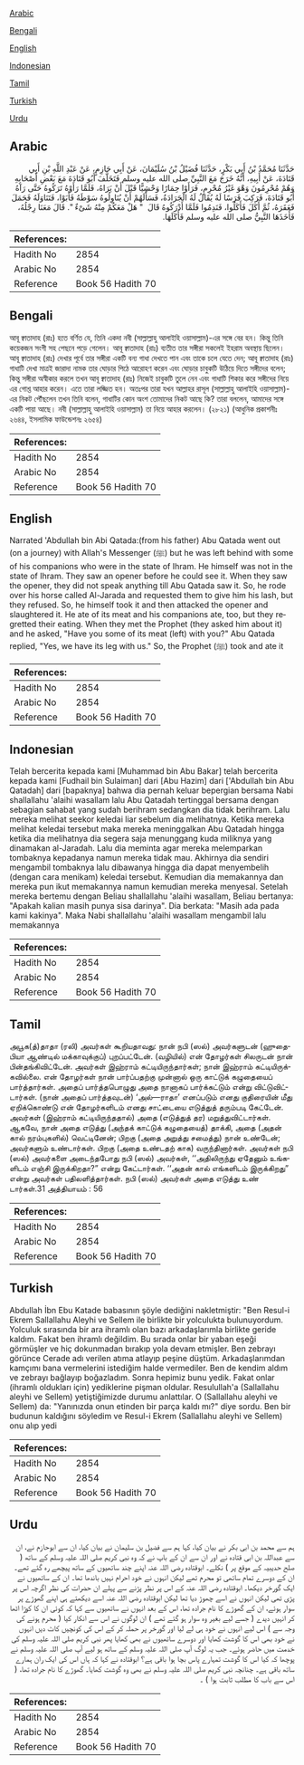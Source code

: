 [Arabic](#arabic)

[Bengali](#bengali)

[English](#english)

[Indonesian](#indonesian)

[Tamil](#tamil)

[Turkish](#turkish)

[Urdu](#urdu)

## Arabic


<div dir="rtl" lang="ar" style={{fontSize:'larger',backgroundColor:'#f8f9fa',padding:20}}>
حَدَّثَنَا مُحَمَّدُ بْنُ أَبِي بَكْرٍ، حَدَّثَنَا فُضَيْلُ بْنُ سُلَيْمَانَ، عَنْ أَبِي حَازِمٍ، عَنْ عَبْدِ اللَّهِ بْنِ أَبِي قَتَادَةَ، عَنْ أَبِيهِ، أَنَّهُ خَرَجَ مَعَ النَّبِيِّ صلى الله عليه وسلم فَتَخَلَّفَ أَبُو قَتَادَةَ مَعَ بَعْضِ أَصْحَابِهِ وَهُمْ مُحْرِمُونَ وَهْوَ غَيْرُ مُحْرِمٍ، فَرَأَوْا حِمَارًا وَحْشِيًّا قَبْلَ أَنْ يَرَاهُ، فَلَمَّا رَأَوْهُ تَرَكُوهُ حَتَّى رَآهُ أَبُو قَتَادَةَ، فَرَكِبَ فَرَسًا لَهُ يُقَالُ لَهُ الْجَرَادَةُ، فَسَأَلَهُمْ أَنْ يُنَاوِلُوهُ سَوْطَهُ فَأَبَوْا، فَتَنَاوَلَهُ فَحَمَلَ فَعَقَرَهُ، ثُمَّ أَكَلَ فَأَكَلُوا، فَنَدِمُوا فَلَمَّا أَدْرَكُوهُ قَالَ ‏ "‏ هَلْ مَعَكُمْ مِنْهُ شَىْءٌ ‏"‏‏.‏ قَالَ مَعَنَا رِجْلُهُ، فَأَخَذَهَا النَّبِيُّ صلى الله عليه وسلم فَأَكَلَهَا‏.‏
</div>
<div style={{backgroundColor:'#f8f9fa',padding:20, marginBottom: 10}}><table> <thead> <tr> <th>References:</th> <th></th> </tr> </thead> <tbody><tr><td>Hadith No</td><td>2854</td></tr><tr><td>Arabic No</td><td>2854</td></tr><tr><td>Reference</td><td>Book 56 Hadith 70</td></tr></tbody></table></div>

## Bengali


<div dir="ltr" lang="bn" style={{fontSize:'larger',backgroundColor:'#f8f9fa',padding:20}}>
আবূ ক্বাতাদাহ (রাঃ) হতে বর্ণিত যে, তিনি একদা নবী (সাল্লাল্লাহু আলাইহি ওয়াসাল্লাম)-এর সঙ্গে বের হন। কিন্তু তিনি কয়েকজন সংগী সহ পেছনে পড়ে গেলেন। আবূ ক্বাতাদাহ (রাঃ) ব্যতীত তার সঙ্গীরা সকলেই ইহরাম অবস্থায় ছিলেন। আবূ ক্বাতাদাহ (রাঃ) দেখার পূর্বে তার সঙ্গীরা একটি বন্য গাধা দেখতে পান এবং তাকে চলে যেতে দেন; আবূ ক্বাতাদাহ (রাঃ) গাধাটি দেখা মাত্রই জারাদা নামক তার ঘোড়ার পিঠে আরোহণ করেন এবং ঘোড়ার চাবুকটি উঠিয়ে দিতে সঙ্গীদের বলেন; কিন্তু সঙ্গীরা অস্বীকার করলে তখন আবূ ক্বাতাদাহ (রাঃ) নিজেই চাবুকটি তুলে নেন এবং গাধাটি শিকার করে সঙ্গীদের নিয়ে এর গোশ্ত আহার করেন। এতে তারা লজ্জিত হন। অতঃপর তারা যখন আল্লাহর রাসূল (সাল্লাল্লাহু আলাইহি ওয়াসাল্লাম)-এর নিকট পৌঁছলেন তখন তিনি বলেন, গাধাটির কোন অংশ তোমাদের নিকট আছে কি? তারা বললেন, আমাদের সঙ্গে একটি পায়া আছে। নবী (সাল্লাল্লাহু আলাইহি ওয়াসাল্লাম) তা নিয়ে আহার করলেন। (২৮২১) (আধুনিক প্রকাশনীঃ ২৬৪৪, ইসলামিক ফাউন্ডেশনঃ ২৬৫৪)
</div>
<div style={{backgroundColor:'#f8f9fa',padding:20, marginBottom: 10}}><table> <thead> <tr> <th>References:</th> <th></th> </tr> </thead> <tbody><tr><td>Hadith No</td><td>2854</td></tr><tr><td>Arabic No</td><td>2854</td></tr><tr><td>Reference</td><td>Book 56 Hadith 70</td></tr></tbody></table></div>

## English


<div dir="ltr" lang="en" style={{fontSize:'larger',backgroundColor:'#f8f9fa',padding:20}}>
Narrated 'Abdullah bin Abi Qatada:(from his father) Abu Qatada went out (on a journey) with Allah's Messenger (ﷺ) but he was left behind with some of his companions who were in the state of Ihram. He himself was not in the state of Ihram. They saw an opener before he could see it. When they saw the opener, they did not speak anything till Abu Qatada saw it. So, he rode over his horse called Al-Jarada and requested them to give him his lash, but they refused. So, he himself took it and then attacked the opener and slaughtered it. He ate of its meat and his companions ate, too, but they regretted their eating. When they met the Prophet (they asked him about it) and he asked, "Have you some of its meat (left) with you?" Abu Qatada replied, "Yes, we have its leg with us." So, the Prophet (ﷺ) took and ate it
</div>
<div style={{backgroundColor:'#f8f9fa',padding:20, marginBottom: 10}}><table> <thead> <tr> <th>References:</th> <th></th> </tr> </thead> <tbody><tr><td>Hadith No</td><td>2854</td></tr><tr><td>Arabic No</td><td>2854</td></tr><tr><td>Reference</td><td>Book 56 Hadith 70</td></tr></tbody></table></div>

## Indonesian


<div dir="ltr" lang="id" style={{fontSize:'larger',backgroundColor:'#f8f9fa',padding:20}}>
Telah bercerita kepada kami [Muhammad bin Abu Bakar] telah bercerita kepada kami [Fudhail bin Sulaiman] dari [Abu Hazim] dari ['Abdullah bin Abu Qatadah] dari [bapaknya] bahwa dia pernah keluar bepergian bersama Nabi shallallahu 'alaihi wasallam lalu Abu Qatadah tertinggal bersama dengan sebagian sahabat yang sudah berihram sedangkan dia tidak berihram. Lalu mereka melihat seekor keledai liar sebelum dia melihatnya. Ketika mereka melihat keledai tersebut maka mereka meninggalkan Abu Qatadah hingga ketika dia melihatnya dia segera saja menunggang kuda miliknya yang dinamakan al-Jaradah. Lalu dia meminta agar mereka melemparkan tombaknya kepadanya namun mereka tidak mau. Akhirnya dia sendiri mengambil tombaknya lalu dibawanya hingga dia dapat menyembelih (dengan cara menikam) keledai tersebut. Kemudian dia memakannya dan mereka pun ikut memakannya namun kemudian mereka menyesal. Setelah mereka bertemu dengan Beliau shallallahu 'alaihi wasallam, Beliau bertanya: "Apakah kalian masih punya sisa darinya". Dia berkata: "Masih ada pada kami kakinya". Maka Nabi shallallahu 'alaihi wasallam mengambil lalu memakannya
</div>
<div style={{backgroundColor:'#f8f9fa',padding:20, marginBottom: 10}}><table> <thead> <tr> <th>References:</th> <th></th> </tr> </thead> <tbody><tr><td>Hadith No</td><td>2854</td></tr><tr><td>Arabic No</td><td>2854</td></tr><tr><td>Reference</td><td>Book 56 Hadith 70</td></tr></tbody></table></div>

## Tamil


<div dir="ltr" lang="ta" style={{fontSize:'larger',backgroundColor:'#f8f9fa',padding:20}}>
அபூக(த்)தாதா (ரலி) அவர்கள் கூறியதாவது: நான் நபி (ஸல்) அவர்களுடன் (ஹுதைபியா ஆண்டில் மக்காவுக்குப்) புறப்பட்டேன். (வழியில்) என் தோழர்கள் சிலருடன் நான் பின்தங்கிவிட்டேன். அவர்கள் இஹ்ராம் கட்டியிருந்தார்கள்; நான் இஹ்ராம் கட்டியிருக்கவில்லை. என் தோழர்கள் நான் பார்ப்பதற்கு முன்னால் ஒரு காட்டுக் கழுதையைப் பார்த்தார்கள். அதைப் பார்த்தபொழுது அதை நானாகப் பார்க்கட்டும் என்று விட்டுவிட்டார்கள். (நான் அதைப் பார்த்தவுடன்) ‘அல்—ராதா’ எனப்படும் எனது குதிரையின் மீது ஏறிக்கொண்டு என் தோழர்களிடம் எனது சாட்டையை எடுத்துத் தரும்படி கேட்டேன். அவர்கள் (இஹ்ராம் கட்டியிருந்ததால்) அதை (எடுத்துத் தர) மறுத்துவிட்டார்கள். ஆகவே, நான் அதை எடுத்து (அந்தக் காட்டுக் கழுதையைத்) தாக்கி, அதை (அதன் கால் நரம்புகளில்) வெட்டினேன்; பிறகு (அதை அறுத்து சமைத்து) நான் உண்டேன்; அவர்களும் உண்டார்கள். பிறகு (அதை உண்டதற் காக) வருந்தினார்கள். அவர்கள் நபி (ஸல்) அவர்களை அடைந்தபோது நபி (ஸல்) அவர்கள், ‘‘அதிலிருந்து ஏதேனும் உங்களிடம் எஞ்சி இருக்கிறதா?” என்று கேட்டார்கள். ‘‘அதன் கால் எங்களிடம் இருக்கிறது” என்று அவர்கள் பதிலளித்தார்கள். நபி (ஸல்) அவர்கள் அதை எடுத்து உண் டார்கள்.31 அத்தியாயம் : 56
</div>
<div style={{backgroundColor:'#f8f9fa',padding:20, marginBottom: 10}}><table> <thead> <tr> <th>References:</th> <th></th> </tr> </thead> <tbody><tr><td>Hadith No</td><td>2854</td></tr><tr><td>Arabic No</td><td>2854</td></tr><tr><td>Reference</td><td>Book 56 Hadith 70</td></tr></tbody></table></div>

## Turkish


<div dir="ltr" lang="tr" style={{fontSize:'larger',backgroundColor:'#f8f9fa',padding:20}}>
Abdullah İbn Ebu Katade babasının şöyle dediğini nakletmiştir: "Ben Resul-i Ekrem Sallallahu Aleyhi ve Sellem ile birlikte bir yolculukta bulunuyordum. Yolculuk sırasında bir ara ihramlı olan bazı arkadaşlarımla birlikte geride kaldım. Fakat ben ihramlı değildim. Bu sırada onlar bir yaban eşeği görmüşler ve hiç dokunmadan bırakıp yola devam etmişler. Ben zebrayı görünce Cerade adı verilen atıma atlayıp peşine düştüm. Arkadaşlarımdan kamçımı bana vermelerini istediğim halde vermediler. Ben de kendim aldım ve zebrayı bağlayıp boğazladım. Sonra hepimiz bunu yedik. Fakat onlar (ihramlı oldukları için) yediklerine pişman oldular. Resulullah'a (Sallallahu aleyhi ve Sellem) yetiştiğimizde durumu anlattılar. O (Sallallahu aleyhi ve Sellem) da: "Yanınızda onun etinden bir parça kaldı mı?" diye sordu. Ben bir budunun kaldığını söyledim ve Resul-i Ekrem (Sallallahu aleyhi ve Sellem) onu alıp yedi
</div>
<div style={{backgroundColor:'#f8f9fa',padding:20, marginBottom: 10}}><table> <thead> <tr> <th>References:</th> <th></th> </tr> </thead> <tbody><tr><td>Hadith No</td><td>2854</td></tr><tr><td>Arabic No</td><td>2854</td></tr><tr><td>Reference</td><td>Book 56 Hadith 70</td></tr></tbody></table></div>

## Urdu


<div dir="rtl" lang="ur" style={{fontSize:'larger',backgroundColor:'#f8f9fa',padding:20}}>
ہم سے محمد بن ابی بکر نے بیان کیا، کہا ہم سے فضیل بن سلیمان نے بیان کیا، ان سے ابوحازم نے، ان سے عبداللہ بن ابی قتادہ نے اور ان سے ان کے باپ نے کہ وہ نبی کریم صلی اللہ علیہ وسلم کے ساتھ ( صلح حدیبیہ کے موقع پر ) نکلے۔ ابوقتادہ رضی اللہ عنہ اپنے چند ساتھیوں کے ساتھ پیچھے رہ گئے تھے۔ ان کے دوسرے تمام ساتھی تو محرم تھے لیکن انہوں نے خود احرام نہیں باندھا تھا۔ ان کے ساتھیوں نے ایک گورخر دیکھا۔ ابوقتادہ رضی اللہ عنہ کے اس پر نظر پڑنے سے پہلے ان حضرات کی نظر اگرچہ اس پر پڑی تھی لیکن انہوں نے اسے چھوڑ دیا تھا لیکن ابوقتادہ رضی اللہ عنہ اسے دیکھتے ہی اپنے گھوڑے پر سوار ہوئے، ان کے گھوڑے کا نام جرادہ تھا، اس کے بعد انہوں نے ساتھیوں سے کہا کہ کوئی ان کا کوڑا اٹھا کر انہیں دیدے ( جسے لیے بغیر وہ سوار ہو گئے تھے ) ان لوگوں نے اس سے انکار کیا ( محرم ہونے کی وجہ سے ) اس لیے انہوں نے خود ہی لے لیا اور گورخر پر حملہ کر کے اس کی کونچیں کاٹ دیں انہوں نے خود بھی اس کا گوشت کھایا اور دوسرے ساتھیوں نے بھی کھایا پھر نبی کریم صلی اللہ علیہ وسلم کی خدمت میں حاضر ہوئے۔ جب یہ لوگ آپ صلی اللہ علیہ وسلم کے ساتھ ہو لیے آپ صلی اللہ علیہ وسلم نے پوچھا کہ کیا اس کا گوشت تمہارے پاس بچا ہوا باقی ہے؟ ابوقتادہ نے کہا کہ ہاں اس کی ایک ران ہمارے ساتھ باقی ہے۔ چنانچہ نبی کریم صلی اللہ علیہ وسلم نے بھی وہ گوشت کھایا۔ گھوڑے کا نام جرادہ تھا، ( اس سے باب کا مطلب ثابت ہوا ) ۔
</div>
<div style={{backgroundColor:'#f8f9fa',padding:20, marginBottom: 10}}><table> <thead> <tr> <th>References:</th> <th></th> </tr> </thead> <tbody><tr><td>Hadith No</td><td>2854</td></tr><tr><td>Arabic No</td><td>2854</td></tr><tr><td>Reference</td><td>Book 56 Hadith 70</td></tr></tbody></table></div>